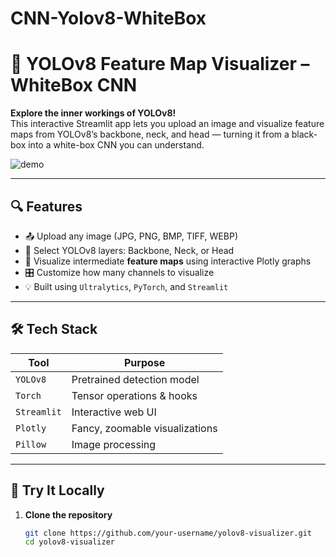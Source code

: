# CNN-Yolov8-WhiteBox

# 🧠 YOLOv8 Feature Map Visualizer – WhiteBox CNN

**Explore the inner workings of YOLOv8!**  
This interactive Streamlit app lets you upload an image and visualize feature maps from YOLOv8’s backbone, neck, and head — turning it from a black-box into a white-box CNN you can understand.

![demo](https://github.com/your-username/your-repo-name/blob/main/assets/demo.gif)

---

## 🔍 Features

- 📤 Upload any image (JPG, PNG, BMP, TIFF, WEBP)
- 🧱 Select YOLOv8 layers: Backbone, Neck, or Head
- 🧬 Visualize intermediate **feature maps** using interactive Plotly graphs
- 🎛 Customize how many channels to visualize
- 💡 Built using `Ultralytics`, `PyTorch`, and `Streamlit`

---

## 🛠 Tech Stack

| Tool         | Purpose                        |
|--------------|--------------------------------|
| `YOLOv8`     | Pretrained detection model     |
| `Torch`      | Tensor operations & hooks      |
| `Streamlit`  | Interactive web UI             |
| `Plotly`     | Fancy, zoomable visualizations |
| `Pillow`     | Image processing               |

---

## 🚀 Try It Locally

1. **Clone the repository**  
   ```bash
   git clone https://github.com/your-username/yolov8-visualizer.git
   cd yolov8-visualizer
